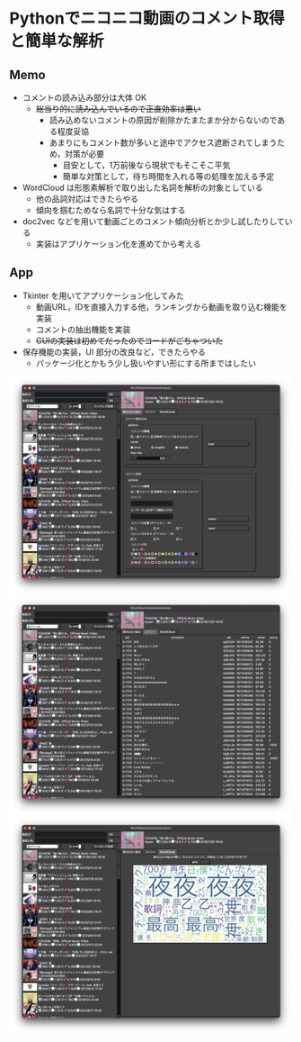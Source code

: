 # Pythonでニコニコ動画のコメント取得と簡単な解析

## Memo
- コメントの読み込み部分は大体 OK
    - ~~総当り的に読み込んでいるので正直効率は悪い~~
        - 読み込めないコメントの原因が削除かたまたまか分からないのである程度妥協
        - あまりにもコメント数が多いと途中でアクセス遮断されてしまうため，対策が必要
            - 目安として，1万前後なら現状でもそこそこ平気
            - 簡単な対策として，待ち時間を入れる等の処理を加える予定
- WordCloud は形態素解析で取り出した名詞を解析の対象としている
    - 他の品詞対応はできたらやる
    - 傾向を掴むためなら名詞で十分な気はする
- doc2vec などを用いて動画ごとのコメント傾向分析とか少し試したりしている
    - 実装はアプリケーション化を進めてから考える

## App
- Tkinter を用いてアプリケーション化してみた
    - 動画URL，IDを直接入力する他，ランキングから動画を取り込む機能を実装
    - コメントの抽出機能を実装
    - ~~GUIの実装は初めてだったのでコードがごちゃついた~~
- 保存機能の実装，UI 部分の改良など，できたらやる
    - パッケージ化とかもう少し扱いやすい形にする所まではしたい

![アプリ実行例 読み込みと抽出](img/app_ss1.png)
![アプリ実行例 コメント](img/app_ss2.png)
![アプリ実行例 WordCloud](img/app_ss3.png)
